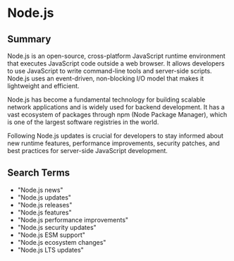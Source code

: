 # Node.js

## Summary

Node.js is an open-source, cross-platform JavaScript runtime environment that executes JavaScript code outside a web browser. It allows developers to use JavaScript to write command-line tools and server-side scripts. Node.js uses an event-driven, non-blocking I/O model that makes it lightweight and efficient.

Node.js has become a fundamental technology for building scalable network applications and is widely used for backend development. It has a vast ecosystem of packages through npm (Node Package Manager), which is one of the largest software registries in the world.

Following Node.js updates is crucial for developers to stay informed about new runtime features, performance improvements, security patches, and best practices for server-side JavaScript development.

## Search Terms

- "Node.js news"
- "Node.js updates"
- "Node.js releases"
- "Node.js features"
- "Node.js performance improvements"
- "Node.js security updates"
- "Node.js ESM support"
- "Node.js ecosystem changes"
- "Node.js LTS updates"